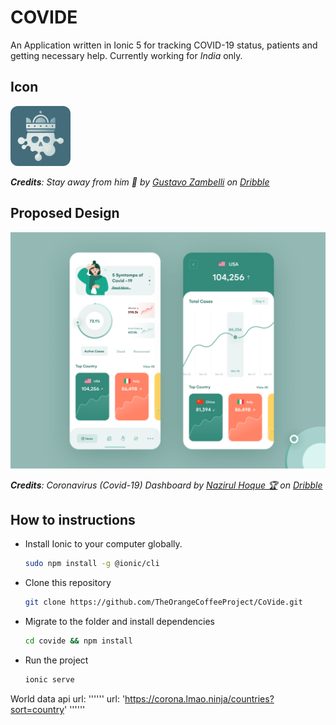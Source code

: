 # COVIDE

An Application written in Ionic 5 for tracking COVID-19 status, patients and getting necessary help. Currently working for *India* only.

## Icon

<img width="96px" src="./images/CovidIcon.png" style="border-radius: 12px;">

***Credits**: Stay away from him 🙏 by [Gustavo Zambelli](https://dribbble.com/zamax) on [Dribble](https://dribbble.com/shots/10844016-Stay-away-from-him/attachments/2497071?mode=media)*

## Proposed Design

![proposed design](./images/proposedDesign.png)

***Credits**: Coronavirus (Covid-19) Dashboard by [Nazirul Hoque 🏆](https://dribbble.com/nazirulhoque) on [Dribble](https://dribbble.com/shots/10847147-Coronavirus-Covid-19-Dashboard/attachments/2500285?mode=media)*

## How to instructions

- Install Ionic to your computer globally.

    ````bash
    sudo npm install -g @ionic/cli
    ````

- Clone this repository

    ````bash
    git clone https://github.com/TheOrangeCoffeeProject/CoVide.git
    ````

- Migrate to the folder and install dependencies

    ````bash
    cd covide && npm install
    ````
- Run the project

    ````bash
    ionic serve
    ````
    
 World data api url: 
   ''''''
   url: 'https://corona.lmao.ninja/countries?sort=country'
   ''''''
